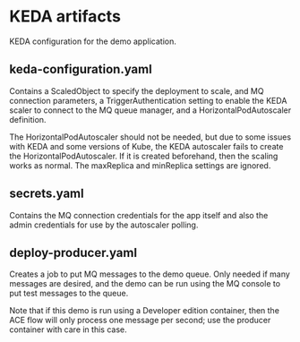# KEDA artifacts

KEDA configuration for the demo application.

## keda-configuration.yaml

Contains a ScaledObject to specify the deployment to scale, and MQ connection
parameters, a TriggerAuthentication setting to enable the KEDA scaler to connect
to the MQ queue manager, and a HorizontalPodAutoscaler definition.

The HorizontalPodAutoscaler should not be needed, but due to some issues with KEDA
and some versions of Kube, the KEDA autoscaler fails to create the HorizontalPodAutoscaler.
If it is created beforehand, then the scaling works as normal. The maxReplica and 
minReplica settings are ignored.

## secrets.yaml

Contains the MQ connection credentials for the app itself and also the admin credentials
for use by the autoscaler polling.

## deploy-producer.yaml

Creates a job to put MQ messages to the demo queue. Only needed if many messages
are desired, and the demo can be run using the MQ console to put test messages to
the queue.

Note that if this demo is run using a Developer edition container, then the ACE flow
will only process one message per second; use the producer container with care in this case.

